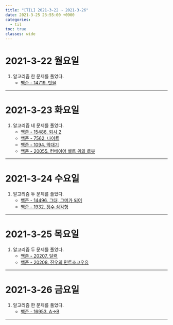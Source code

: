 ```yaml
---
title: "[TIL] 2021-3-22 ~ 2021-3-26"
date: 2021-3-25 23:55:00 +0900
categories:
  - til
toc: true
classes: wide
---
```


# 2021-3-22 월요일

1. 알고리즘 한 문제를 풀었다.
    - [백준 - 14719. 빗물](http://ddb8036631.github.io/boj/백준_14719_빗물)

---

# 2021-3-23 화요일

1. 알고리즘 네 문제를 풀었다.
    - [백준 - 15486. 퇴사 2](http://ddb8036631.github.io/boj/백준_15486_퇴사-2)
    - [백준 - 7562. 나이트](http://ddb8036631.github.io/boj/백준_7562_나이트)
    - [백준 - 1094. 막대기](http://ddb8036631.github.io/boj/백준_1094_막대기)
    - [백준 - 20055. 컨베이어 벨트 위의 로봇](http://ddb8036631.github.io/boj/백준_20055_컨베이어-벨트-위의-로봇)

---

# 2021-3-24 수요일

1. 알고리즘 두 문제를 풀었다.
    - [백준 - 14496. 그대, 그머가 되어](http://ddb8036631.github.io/boj/백준_14496_그대-그머가-되어)
    - [백준 - 1932. 정수 삼각형](http://ddb8036631.github.io/boj/백준_1932_정수-삼각형)

---

# 2021-3-25 목요일

1. 알고리즘 두 문제를 풀었다.
    - [백준 - 20207. 달력](http://ddb8036631.github.io/boj/백준_20207_달력)
    - [백준 - 20208. 진우의 민트초코우유](http://ddb8036631.github.io/boj/백준_20208_진우의-민트초코우유)
  
---

# 2021-3-26 금요일

1. 알고리즘 한 문제를 풀었다.
    - [백준 - 16953. A->B](http://ddb8036631.github.io/boj/백준_16953_A-B)

---